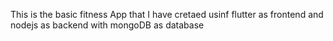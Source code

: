 This is the basic fitness App that I have cretaed usinf flutter as frontend and nodejs as backend with mongoDB as database
